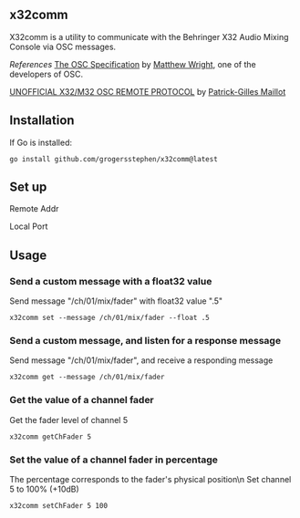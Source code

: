 ## x32comm

X32comm is a utility to communicate with the Behringer X32 Audio Mixing Console via OSC messages.

*References*
[The OSC Specification](https://opensoundcontrol.stanford.edu/spec-1_0.html) by [Matthew Wright](https://github.com/matthewjameswright), one of the developers of OSC.

[UNOFFICIAL X32/M32 OSC REMOTE PROTOCOL](https://tostibroeders.nl/wp-content/uploads/2020/02/X32-OSC.pdf) by [Patrick-Gilles Maillot](https://github.com/pmaillot/)

## Installation

If Go is installed:
```
go install github.com/grogersstephen/x32comm@latest
```

## Set up

Remote Addr

Local Port

## Usage

### Send a custom message with a float32 value
Send message "/ch/01/mix/fader" with float32 value ".5"
```
x32comm set --message /ch/01/mix/fader --float .5
```

### Send a custom message, and listen for a response message
Send message "/ch/01/mix/fader", and receive a responding message
```
x32comm get --message /ch/01/mix/fader
```

### Get the value of a channel fader
Get the fader level of channel 5
```
x32comm getChFader 5
```

### Set the value of a channel fader in percentage
The percentage corresponds to the fader's physical position\n
Set channel 5 to 100% (+10dB)
```
x32comm setChFader 5 100
```
